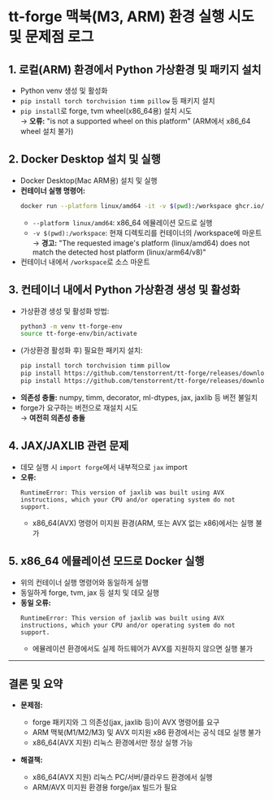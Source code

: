 # tt-forge 맥북(M3, ARM) 환경 실행 시도 및 문제점 로그

## 1. 로컬(ARM) 환경에서 Python 가상환경 및 패키지 설치
- Python venv 생성 및 활성화
- `pip install torch torchvision timm pillow` 등 패키지 설치
- `pip install`로 forge, tvm wheel(x86_64용) 설치 시도  
  → **오류:** "is not a supported wheel on this platform" (ARM에서 x86_64 wheel 설치 불가)

## 2. Docker Desktop 설치 및 실행
- Docker Desktop(Mac ARM용) 설치 및 실행
- **컨테이너 실행 명령어:**
  ```bash
  docker run --platform linux/amd64 -it -v $(pwd):/workspace ghcr.io/tenstorrent/tt-forge-fe/tt-forge-fe-ird-ubuntu-22-04
  ```
  - `--platform linux/amd64`: x86_64 에뮬레이션 모드로 실행
  - `-v $(pwd):/workspace`: 현재 디렉토리를 컨테이너의 /workspace에 마운트
  → **경고:** "The requested image's platform (linux/amd64) does not match the detected host platform (linux/arm64/v8)"
- 컨테이너 내에서 `/workspace`로 소스 마운트

## 3. 컨테이너 내에서 Python 가상환경 생성 및 활성화
- 가상환경 생성 및 활성화 방법:
  ```bash
  python3 -m venv tt-forge-env
  source tt-forge-env/bin/activate
  ```
- (가상환경 활성화 후) 필요한 패키지 설치:
  ```bash
  pip install torch torchvision timm pillow
  pip install https://github.com/tenstorrent/tt-forge/releases/download/0.1.0.dev20250422214451/forge-0.1.0.dev20250422214451-cp310-cp310-linux_x86_64.whl
  pip install https://github.com/tenstorrent/tt-forge/releases/download/0.1.0.dev20250422214451/tvm-0.1.0.dev20250422214451-cp310-cp310-linux_x86_64.whl
  ```
- **의존성 충돌:** numpy, timm, decorator, ml-dtypes, jax, jaxlib 등 버전 불일치
- forge가 요구하는 버전으로 재설치 시도  
  → **여전히 의존성 충돌**

## 4. JAX/JAXLIB 관련 문제
- 데모 실행 시 `import forge`에서 내부적으로 `jax` import
- **오류:**  
  ```
  RuntimeError: This version of jaxlib was built using AVX instructions, which your CPU and/or operating system do not support.
  ```
  - x86_64(AVX) 명령어 미지원 환경(ARM, 또는 AVX 없는 x86)에서는 실행 불가

## 5. x86_64 에뮬레이션 모드로 Docker 실행
- 위의 컨테이너 실행 명령어와 동일하게 실행
- 동일하게 forge, tvm, jax 등 설치 및 데모 실행
- **동일 오류:**  
  ```
  RuntimeError: This version of jaxlib was built using AVX instructions, which your CPU and/or operating system do not support.
  ```
  - 에뮬레이션 환경에서도 실제 하드웨어가 AVX를 지원하지 않으면 실행 불가

---

## 결론 및 요약

- **문제점:**  
  - forge 패키지와 그 의존성(jax, jaxlib 등)이 AVX 명령어를 요구
  - ARM 맥북(M1/M2/M3) 및 AVX 미지원 x86 환경에서는 공식 데모 실행 불가
  - x86_64(AVX 지원) 리눅스 환경에서만 정상 실행 가능

- **해결책:**  
  - x86_64(AVX 지원) 리눅스 PC/서버/클라우드 환경에서 실행
  - ARM/AVX 미지원 환경용 forge/jax 빌드가 필요 